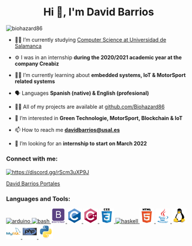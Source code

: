 <script src="https://platform.linkedin.com/badges/js/profile.js" async defer type="text/javascript"></script>

<h1 align="center">Hi 👋, I'm David Barrios</h1>
<p align="left"> <img src="https://komarev.com/ghpvc/?username=biohazard86&label=Profile%20views&color=0e75b6&style=flat" alt="biohazard86" /> </p>

- 👨‍🎓 I’m currently studying [Computer Science at Universidad de Salamanca](https://usal.es/grado-en-ingenieria-informatica-en-sistemas-de-informacion)

- ⚙️ I was in an internship **during the 2020/2021 academic year at the company Creabiz**

- 👨‍💻 I’m currently learning about **embedded systems, IoT & MotorSport related systems**

- 🗣️ Languages **Spanish (native) & English (profesional)**

- 👨‍💻 All of my projects are available at [github.com/Biohazard86](https://github.com/Biohazard86?tab=repositories)

- 🤔 I’m interested in **Green Technologie, MotorSport, Blockchain & IoT**

- 📫 How to reach me **davidbarrios@usal.es**

- 🤝 I’m looking for an **internship to start on March 2022**

<h3 align="left">Connect with me:</h3>
<p align="left">
<a href="https://discord.gg/https://discord.gg/rScm3uXP9J" target="blank"><img align="center" src="https://raw.githubusercontent.com/rahuldkjain/github-profile-readme-generator/master/src/images/icons/Social/discord.svg" alt="https://discord.gg/rScm3uXP9J" height="30" width="40" /></a>
 
<div class="badge-base LI-profile-badge" data-locale="es_ES" data-size="large" data-theme="dark" data-type="HORIZONTAL" data-vanity="david-barrios-portales-86a83b189" data-version="v1"><a class="badge-base__link LI-simple-link" href="https://es.linkedin.com/in/david-barrios-portales-86a83b189?trk=profile-badge">David Barrios Portales</a></div>
              
</p>

<h3 align="left">Languages and Tools:</h3>
<p align="left"> <a href="https://www.arduino.cc/" target="_blank"> <img src="https://cdn.worldvectorlogo.com/logos/arduino-1.svg" alt="arduino" width="40" height="40"/> </a> <a href="https://www.gnu.org/software/bash/" target="_blank"> <img src="https://www.vectorlogo.zone/logos/gnu_bash/gnu_bash-icon.svg" alt="bash" width="40" height="40"/> </a> <a href="https://getbootstrap.com" target="_blank"> <img src="https://raw.githubusercontent.com/devicons/devicon/master/icons/bootstrap/bootstrap-plain-wordmark.svg" alt="bootstrap" width="40" height="40"/> </a> <a href="https://www.cprogramming.com/" target="_blank"> <img src="https://raw.githubusercontent.com/devicons/devicon/master/icons/c/c-original.svg" alt="c" width="40" height="40"/> </a> <a href="https://www.w3schools.com/cpp/" target="_blank"> <img src="https://raw.githubusercontent.com/devicons/devicon/master/icons/cplusplus/cplusplus-original.svg" alt="cplusplus" width="40" height="40"/> </a><a href="https://www.w3schools.com/css/" target="_blank"> <img src="https://raw.githubusercontent.com/devicons/devicon/master/icons/css3/css3-original-wordmark.svg" alt="css3" width="40" height="40"/> </a> <a href="https://www.haskell.org/" target="_blank"> <img src="https://upload.wikimedia.org/wikipedia/commons/1/1c/Haskell-Logo.svg" alt="haskell" width="40" height="40"/> </a> <a href="https://www.w3.org/html/" target="_blank"> <img src="https://raw.githubusercontent.com/devicons/devicon/master/icons/html5/html5-original-wordmark.svg" alt="html5" width="40" height="40"/> </a> <a href="https://www.java.com" target="_blank"> <img src="https://raw.githubusercontent.com/devicons/devicon/master/icons/java/java-original.svg" alt="java" width="40" height="40"/> </a> <a href="https://www.linux.org/" target="_blank"> <img src="https://raw.githubusercontent.com/devicons/devicon/master/icons/linux/linux-original.svg" alt="linux" width="40" height="40"/> </a> <a href="https://www.mysql.com/" target="_blank"> <img src="https://raw.githubusercontent.com/devicons/devicon/master/icons/mysql/mysql-original-wordmark.svg" alt="mysql" width="40" height="40"/> </a> <a href="https://www.php.net" target="_blank"> <img src="https://raw.githubusercontent.com/devicons/devicon/master/icons/php/php-original.svg" alt="php" width="40" height="40"/> </a> <a href="https://www.python.org" target="_blank"> <img src="https://raw.githubusercontent.com/devicons/devicon/master/icons/python/python-original.svg" alt="python" width="40" height="40"/> </a> </p>


<p
 random = "rahuldkjain.github.io/gh-profile-readme-generator/"
>
